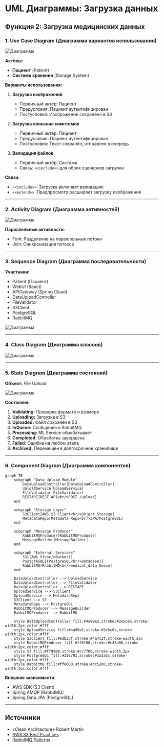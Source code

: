 # UML Диаграммы: Загрузка данных

## Функция 2: Загрузка медицинских данных

### 1. Use Case Diagram (Диаграмма вариантов использования)

![Диаграмма](img/diagrams/uml-data-upload-1.png)

**Актёры:**
- **Пациент** (Patient)
- **Система хранения** (Storage System)

**Варианты использования:**
1. **Загрузка изображений**
   - Первичный актёр: Пациент
   - Предусловия: Пациент аутентифицирован
   - Постусловия: Изображение сохранено в S3
   
2. **Загрузка описания симптомов**
   - Первичный актёр: Пациент
   - Предусловия: Пациент аутентифицирован
   - Постусловия: Текст сохранён, отправлен в очередь
   
3. **Валидация файлов**
   - Первичный актёр: Система
   - Связь: `<<include>>` для обоих сценариев загрузки

**Связи:**
- `<<include>>`: Загрузка включает валидацию
- `<<extend>>`: Предпросмотр расширяет загрузку изображения

---

### 2. Activity Diagram (Диаграмма активностей)

![Диаграмма](img/diagrams/uml-data-upload-2.png)

**Параллельные активности:**
- Fork: Разделение на параллельные потоки
- Join: Синхронизация потоков

---

### 3. Sequence Diagram (Диаграмма последовательности)

**Участники:**
- Patient (Пациент)
- WebUI (React)
- APIGateway (Spring Cloud)
- DataUploadController
- FileValidator
- S3Client
- PostgreSQL
- RabbitMQ

![Диаграмма](img/diagrams/uml-data-upload-3.png)

---

### 4. Class Diagram (Диаграмма классов)

![Диаграмма](img/diagrams/uml-data-upload-4.png)

---

### 5. State Diagram (Диаграмма состояний)

**Объект:** File Upload

![Диаграмма](img/diagrams/uml-data-upload-5.png)

**Состояния:**
1. **Validating:** Проверка формата и размера
2. **Uploading:** Загрузка в S3
3. **Uploaded:** Файл сохранён в S3
4. **InQueue:** Сообщение в RabbitMQ
5. **Processing:** ML Service обрабатывает
6. **Completed:** Обработка завершена
7. **Failed:** Ошибка на любом этапе
8. **Archived:** Перемещён в долгосрочное хранилище

---

### 6. Component Diagram (Диаграмма компонентов)

```mermaid
graph TB
    subgraph "Data Upload Module"
        DataUploadController[DataUploadController]
        UploadService[UploadService]
        FileValidator[FileValidator]
        RESTAPI[REST API<br/>POST /upload]
    end
    
    subgraph "Storage Layer"
        S3Client[AWS S3 Client<br/>Object Storage]
        MetadataRepo[Metadata Repo<br/>JPA/PostgreSQL]
    end
    
    subgraph "Message Producer"
        RabbitMQProducer[RabbitMQProducer]
        MessageBuilder[MessageBuilder]
    end
    
    subgraph "External Services"
        S3[(AWS S3<br/>Bucket)]
        PostgreSQL[(PostgreSQL<br/>Database)]
        RabbitMQ[RabbitMQ<br/>medical_data Queue]
    end
    
    DataUploadController --> UploadService
    DataUploadController --> FileValidator
    DataUploadController --> RESTAPI
    UploadService --> S3Client
    UploadService --> MetadataRepo
    S3Client --> S3
    MetadataRepo --> PostgreSQL
    RabbitMQProducer --> MessageBuilder
    RabbitMQProducer --> RabbitMQ
    
    style DataUploadController fill:#4a90e2,stroke:#2e5c8a,stroke-width:2px,color:#fff
    style UploadService fill:#4a90e2,stroke:#2e5c8a,stroke-width:2px,color:#fff
    style S3Client fill:#6db33f,stroke:#4a7c2f,stroke-width:2px
    style RabbitMQProducer fill:#ff6f00,stroke:#c43e00,stroke-width:2px,color:#fff
    style S3 fill:#ff9900,stroke:#cc7700,stroke-width:2px
    style PostgreSQL fill:#336791,stroke:#1a3a5c,stroke-width:2px,color:#fff
    style RabbitMQ fill:#ff6600,stroke:#cc5200,stroke-width:2px,color:#fff
```

**Внешние зависимости:**
- AWS SDK (S3 Client)
- Spring AMQP (RabbitMQ)
- Spring Data JPA (PostgreSQL)

---

## Источники

- «Clean Architecture» Robert Martin
- [AWS S3 Best Practices](https://docs.aws.amazon.com/AmazonS3/latest/userguide/best-practices.html)
- [RabbitMQ Patterns](https://www.rabbitmq.com/getstarted.html)

